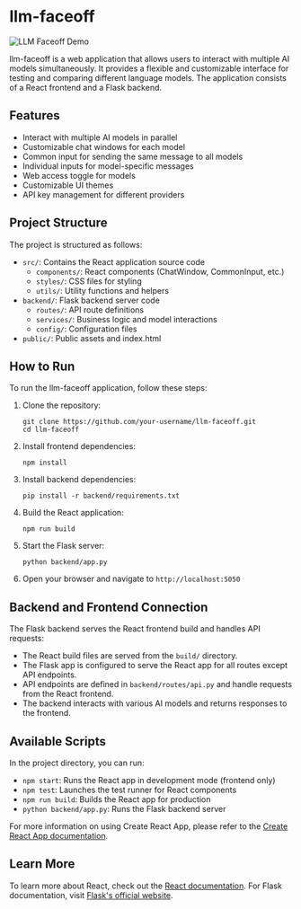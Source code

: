 # llm-faceoff

![LLM Faceoff Demo](llm-faceoff-demo.gif)

llm-faceoff is a web application that allows users to interact with multiple AI models simultaneously. It provides a flexible and customizable interface for testing and comparing different language models. The application consists of a React frontend and a Flask backend.

## Features

- Interact with multiple AI models in parallel
- Customizable chat windows for each model
- Common input for sending the same message to all models
- Individual inputs for model-specific messages
- Web access toggle for models
- Customizable UI themes
- API key management for different providers

## Project Structure

The project is structured as follows:

- `src/`: Contains the React application source code
  - `components/`: React components (ChatWindow, CommonInput, etc.)
  - `styles/`: CSS files for styling
  - `utils/`: Utility functions and helpers
- `backend/`: Flask backend server code
  - `routes/`: API route definitions
  - `services/`: Business logic and model interactions
  - `config/`: Configuration files
- `public/`: Public assets and index.html

## How to Run

To run the llm-faceoff application, follow these steps:

1. Clone the repository:
   ```
   git clone https://github.com/your-username/llm-faceoff.git
   cd llm-faceoff
   ```

2. Install frontend dependencies:
   ```
   npm install
   ```

3. Install backend dependencies:
   ```
   pip install -r backend/requirements.txt
   ```

4. Build the React application:
   ```
   npm run build
   ```

5. Start the Flask server:
   ```
   python backend/app.py
   ```

6. Open your browser and navigate to `http://localhost:5050`

## Backend and Frontend Connection

The Flask backend serves the React frontend build and handles API requests:

- The React build files are served from the `build/` directory.
- The Flask app is configured to serve the React app for all routes except API endpoints.
- API endpoints are defined in `backend/routes/api.py` and handle requests from the React frontend.
- The backend interacts with various AI models and returns responses to the frontend.

## Available Scripts

In the project directory, you can run:

- `npm start`: Runs the React app in development mode (frontend only)
- `npm test`: Launches the test runner for React components
- `npm run build`: Builds the React app for production
- `python backend/app.py`: Runs the Flask backend server

For more information on using Create React App, please refer to the [Create React App documentation](https://facebook.github.io/create-react-app/docs/getting-started).

## Learn More

To learn more about React, check out the [React documentation](https://reactjs.org/).
For Flask documentation, visit [Flask's official website](https://flask.palletsprojects.com/).
